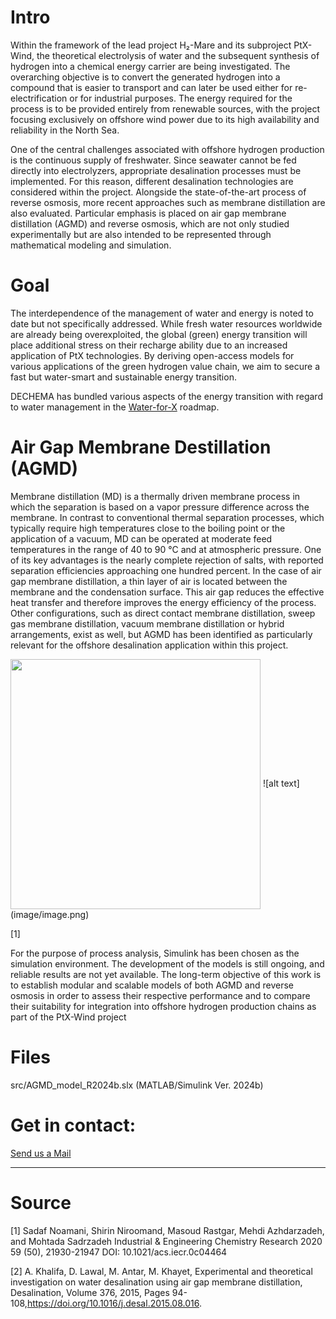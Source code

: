 # Intro
Within the framework of the lead project H₂-Mare and its subproject PtX-Wind, the theoretical electrolysis of water and the subsequent synthesis of hydrogen into a chemical energy carrier are being investigated. The overarching objective is to convert the generated hydrogen into a compound that is easier to transport and can later be used either for re-electrification or for industrial purposes. The energy required for the process is to be provided entirely from renewable sources, with the project focusing exclusively on offshore wind power due to its high availability and reliability in the North Sea.

One of the central challenges associated with offshore hydrogen production is the continuous supply of freshwater. Since seawater cannot be fed directly into electrolyzers, appropriate desalination processes must be implemented. For this reason, different desalination technologies are considered within the project. Alongside the state-of-the-art process of reverse osmosis, more recent approaches such as membrane distillation are also evaluated. Particular emphasis is placed on air gap membrane distillation (AGMD) and reverse osmosis, which are not only studied experimentally but are also intended to be represented through mathematical modeling and simulation.


# Goal
The interdependence of the management of water and energy is noted to date but not specifically addressed. While fresh water resources worldwide are already being overexploited, the global (green) energy transition will place additional stress on their recharge ability due to an increased application of PtX technologies. By deriving open-access models for various applications of the green hydrogen value chain, we aim to secure a fast but water-smart and sustainable energy transition.

DECHEMA has bundled various aspects of the energy transition with regard to water management in the [Water-for-X](https://dechema.de/Water_for_X.html) roadmap.

# Air Gap Membrane Destillation (AGMD) 
Membrane distillation (MD) is a thermally driven membrane process in which the separation is based on a vapor pressure difference across the membrane. In contrast to conventional thermal separation processes, which typically require high temperatures close to the boiling point or the application of a vacuum, MD can be operated at moderate feed temperatures in the range of 40 to 90 °C and at atmospheric pressure. One of its key advantages is the nearly complete rejection of salts, with reported separation efficiencies approaching one hundred percent. In the case of air gap membrane distillation, a thin layer of air is located between the membrane and the condensation surface. This air gap reduces the effective heat transfer and therefore improves the energy efficiency of the process. Other configurations, such as direct contact membrane distillation, sweep gas membrane distillation, vacuum membrane distillation or hybrid arrangements, exist as well, but AGMD has been identified as particularly relevant for the offshore desalination application within this project.

<img align="center" height="400" src=images/image.png.png>
![alt text](image/image.png)

[1] 

For the purpose of process analysis, Simulink has been chosen as the simulation environment. The development of the models is still ongoing, and reliable results are not yet available. The long-term objective of this work is to establish modular and scalable models of both AGMD and reverse osmosis in order to assess their respective performance and to compare their suitability for integration into offshore hydrogen production chains as part of the PtX-Wind project

# Files
src/AGMD_model_R2024b.slx (MATLAB/Simulink Ver. 2024b)

# Get in contact:
<a href="mailto:&#119;&#097;&#116;&#101;&#114;&#064;&#100;&#101;&#099;&#104;&#101;&#109;&#097;&#046;&#100;&#101;">Send us a Mail</a>

---

# Source
[1] Sadaf Noamani, Shirin Niroomand, Masoud Rastgar, Mehdi Azhdarzadeh, and Mohtada Sadrzadeh Industrial & Engineering Chemistry Research 2020 59 (50), 21930-21947 DOI: 10.1021/acs.iecr.0c04464

[2] A. Khalifa, D. Lawal, M. Antar, M. Khayet, Experimental and theoretical investigation on water desalination using air gap membrane distillation, Desalination, Volume 376, 2015, Pages 94-108,https://doi.org/10.1016/j.desal.2015.08.016.